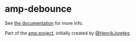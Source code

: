 # amp-debounce

See [the documentation](http://amp-project.com#amp-debounce) for more info.

Part of the [amp project](http://amp-project.com#amp-debounce), initially created by [@HenrikJoreteg](http://twitter.com/henrikjoreteg).